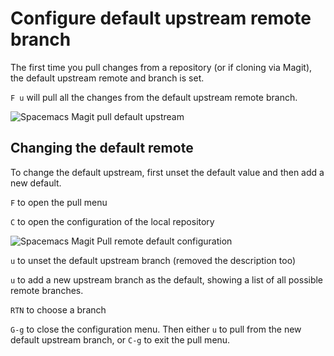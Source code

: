 # Configure default upstream remote branch

The first time you pull changes from a repository (or if cloning via Magit), the default upstream remote and branch is set.

`F u` will pull all the changes from the default upstream remote branch.

![Spacemacs Magit pull default upstream](https://raw.githubusercontent.com/practicalli/graphic-design/live/editors/spacemacs/screenshots/spacemacs-magit-pull-upstream-default.png)


## Changing the default remote

To change the default upstream, first unset the default value and then add a new default.

`F` to open the pull menu

`C` to open the configuration of the local repository

![Spacemacs Magit Pull remote default configuration](https://raw.githubusercontent.com/practicalli/graphic-design/live/editors/spacemacs/screenshots/spacemacs-magit-remotes-pull-default-configure.png)

`u` to unset the default upstream branch (removed the description too)

`u` to add a new upstream branch as the default, showing a list of all possible remote branches.

`RTN` to choose a branch

`G-g` to close the configuration menu.  Then either `u` to pull from the new default upstream branch, or `C-g` to exit the pull menu.
